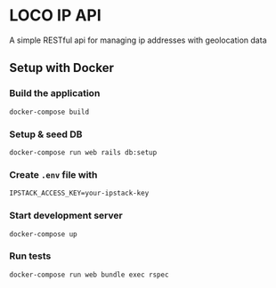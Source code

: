 # LOCO IP API

A simple RESTful api for managing ip addresses with geolocation data

## Setup with Docker

### Build the application

    docker-compose build

### Setup & seed DB

    docker-compose run web rails db:setup

### Create `.env` file with

    IPSTACK_ACCESS_KEY=your-ipstack-key

### Start development server

    docker-compose up

### Run tests

    docker-compose run web bundle exec rspec
